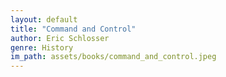 ```yaml
---
layout: default
title: "Command and Control"
author: Eric Schlosser
genre: History
im_path: assets/books/command_and_control.jpeg
---
```

